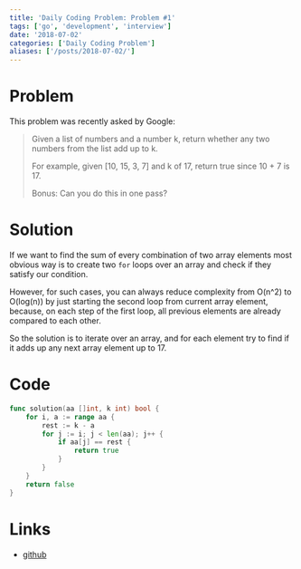 ```yaml
---
title: 'Daily Coding Problem: Problem #1'
tags: ['go', 'development', 'interview']
date: '2018-07-02'
categories: ['Daily Coding Problem']
aliases: ['/posts/2018-07-02/']
---
```


# Problem

This problem was recently asked by Google:

> Given a list of numbers and a number k, return whether any two numbers from the list add up to k.
>
> For example, given [10, 15, 3, 7] and k of 17, return true since 10 + 7 is 17.
>
> Bonus: Can you do this in one pass?

# Solution

If we want to find the sum of every combination of two array elements most
obvious way is to create two `for` loops over an array and check if they
satisfy our condition.

However, for such cases, you can always reduce complexity from O(n^2) to
O(log(n)) by just starting the second loop from current array element, because,
on each step of the first loop, all previous elements are already compared to each other.

So the solution is to iterate over an array, and for each element try to find if
it adds up any next array element up to 17.

# Code

```go
func solution(aa []int, k int) bool {
    for i, a := range aa {
        rest := k - a
        for j := i; j < len(aa); j++ {
            if aa[j] == rest {
                return true
            }
        }
    }
    return false
}
```

# Links

- [github](https://github.com/ngalayko/dcp/tree/master/problems/2018-07-02)
